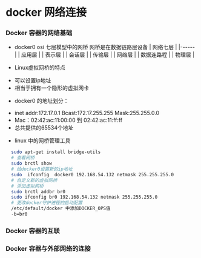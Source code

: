 # docker 网络连接

### Docker 容器的网络基础

* docker0 osi 七层模型中的网桥 网桥是在数据链路层设备
| 网络七层 |
|------|
| 应用层 |
| 表示层 |
| 会话层 |
| 传输层 |
| 网络层 |
| 数据连路程 |
| 物理层 |

* Linux虚拟网桥的特点
- 可以设置ip地址
- 相当于拥有一个隐形的虚拟网卡

* docker0 的地址划分：
- inet addr:172.17.0.1  Bcast:172.17.255.255  Mask:255.255.0.0
- Mac：02:42:ac:11:00:00 到 02:42:ac:11:ff:ff
- 总共提供的65534个地址

* linux 中的网桥管理工具
```sh
  sudo apt-get install bridge-utils
  # 查看网桥
  sudo brctl show
  # 给docker0设置新的ip地址
  sudo  ifconfig  docker0 192.168.54.132 netmask 255.255.255.0
  # 自定义新的虚拟网桥
  # 添加虚拟网桥
  sudo brctl addbr br0
  sudo ifconfig br0 192.168.54.132 netmask 255.255.255.0
  # 更改docker守护进程的启动配置
  /etc/default/docker 中添加DOCKER_OPS值
  -b=br0
```

### Docker 容器的互联
### Docker 容器与外部网络的连接